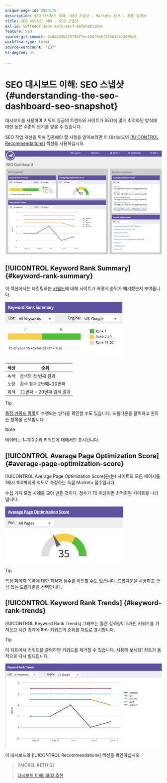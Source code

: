 ```yaml
---
unique-page-id: 2949178
description: SEO 대시보드 이해 -SEO 스냅샷 - Marketo 문서 - 제품 설명서
title: SEO 대시보드 이해 - SEO 스냅샷
exl-id: 59ff940f-368c-4e71-9e1f-a6f959811841
feature: SEO
source-git-commit: 0c0dd3355f979577ec194f9e8f935615515905c0
workflow-type: tm+mt
source-wordcount: '237'
ht-degree: 3%

---
```


# SEO 대시보드 이해: SEO 스냅샷 {#understanding-the-seo-dashboard-seo-snapshot}

대시보드를 사용하여 키워드 등급의 트렌드와 사이트가 SEO에 맞게 최적화된 방식에 대한 높은 수준의 보기를 얻을 수 있습니다.

SEO 작업 개선을 위해 집중해야 할 사항을 알아보려면 이 대시보드의 [[!UICONTROL Recommendations]](/help/marketo/product-docs/additional-apps/seo/understanding-seo/understanding-the-seo-dashboard-seo-recommendations.md) 섹션을 사용하십시오.

![](assets/image2014-9-17-21-3a32-3a22.png)

## [!UICONTROL Keyword Rank Summary] {#keyword-rank-summary}

이 섹션에서는 타깃팅하는 [키워드](/help/marketo/product-docs/additional-apps/seo/keywords/seo-add-keywords.md)에 대해 사이트가 어떻게 순위가 매겨졌는지 보여줍니다.

![](assets/image2014-9-17-21-3a34-3a5.png)

| 색상 | 순위 |
|---|---|
| 녹색 | 검색의 첫 번째 결과 |
| 노랑 | 검색 결과 2번째~10번째 |
| 회색 | 11번째 - 20번째 검색 결과 |

>[!TIP]
>
>[특정 키워드 목록](/help/marketo/product-docs/additional-apps/seo/keywords/seo-add-remove-keywords-from-a-list.md)이 수행되는 방식을 확인할 수도 있습니다. 드롭다운을 클릭하고 원하는 항목을 선택합니다.

>[!NOTE]
>
>데이터는 1~100순위 키워드에 대해서만 표시됩니다.

## [!UICONTROL Average Page Optimization Score] {#average-page-optimization-score}

[!UICONTROL Average Page Optimization Score]은(는) 사이트의 모든 페이지를 1에서 100까지의 척도로 측정하는 독점 Marketo 점수입니다.

수십 가지 모범 사례를 모아 만든 것이다. 점수가 70 이상이면 최적화된 사이트를 나타냅니다.

![](assets/image2014-9-17-21-3a35-3a55.png)

>[!TIP]
>
>특정 페이지 목록에 대한 최적화 점수를 확인할 수도 있습니다. 드롭다운을 사용하고 관심 있는 드롭다운을 선택합니다.

## [!UICONTROL Keyword Rank Trends] {#keyword-rank-trends}

[!UICONTROL Keyword Rank Trends] 그래프는 월간 검색량이 5개인 키워드를 가져오고 시간 경과에 따라 키워드의 순위를 차트로 표시합니다.

>[!TIP]
>
>이 차트에서 키워드를 클릭하면 키워드를 제거할 수 있습니다. 사용해 보세요! 차트가 동적으로 다시 빌드됩니다.

![](assets/image2014-9-17-21-3a37-3a1.png)

이 대시보드의 [!UICONTROL Recommendations] 섹션을 확인하십시오.

>[!MORELIKETHIS]
>
>[대시보드 이해: SEO 추천](/help/marketo/product-docs/additional-apps/seo/understanding-seo/understanding-the-seo-dashboard-seo-recommendations.md)

